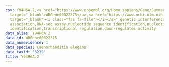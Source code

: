 ```yaml
---
csv: Y94H6A.2,<a href="https://www.ensembl.org/Homo_sapiens/Gene/Summary?db=core;g=WBGene00022375"
  target="_blank">WBGene00022375</a>,<a href="https://www.ncbi.nlm.nih.gov/pubmed/27496166"
  target="_blank"><i class="fas fa-file"></i></a>",genetic interference,functional
  association,RNA-seq assay,nucleotide sequence identification,nucleotide sequence
  identification,transcriptional regulation,down-regulates activity
data_alias: Y94H6A.2
data_id: WBGene00022375
data_numevidence: 1
data_species: Caenorhabditis elegans
data_taxid: '6239'
title: Y94H6A.2
---
```

